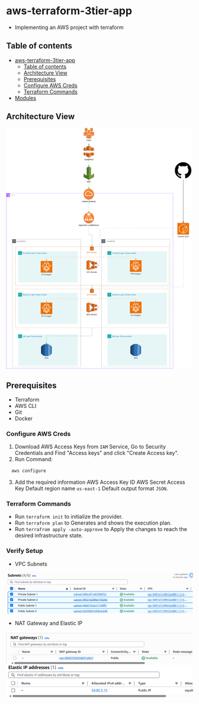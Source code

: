 # aws-terraform-3tier-app

- Implementing an AWS project with terraform 


## Table of contents

- [aws-terraform-3tier-app](#aws-terraform-3tier-app)
  - [Table of contents](#table-of-contents)
  - [Architecture View](#architecture-view)
  - [Prerequisites](#prerequisites)
  - [Configure AWS Creds](#configure-aws-creds)
  - [Terraform Commands](#terraform-commands)
- [Modules](./modules/)

    
## Architecture View

![requirement](./architecture-required.png)

## Prerequisites

- Terraform 
- AWS CLI 
- Git 
- Docker 

### Configure AWS Creds

1. Download AWS Access Keys from `IAM` Service, Go to Security Credentials and Find "Access keys" and click "Create Access key".
2. Run Command:
```bash
  aws configure
```
3. Add the required information AWS Access Key ID AWS Secret Access Key Default region name `us-east-1` Default output format `JSON`.

### Terraform Commands 

- Run `terraform init` to initialize the provider.
- Run `terraform plan` to Generates and shows the execution plan.
- Run `terrafrom apply -auto-approve` to Apply the changes to reach the desired infrastructure state.

### Verify Setup 

- VPC Subnets

![ad](./Images/subnets.png)

- NAT Gateway and Elastic IP

![ad](./Images/nat.png)
![ad](./Images/eip.png)